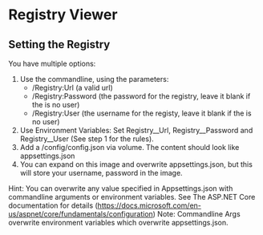 ﻿# Registry Viewer


## Setting the Registry
You have multiple options:
1. Use the commandline, using the parameters:
	- /Registry:Url (a valid url)
	- /Registry:Password (the password for the registry, leave it blank if the is no user)
	- /Registry:User (the username for the registy, leave it blank if the is no user)
1. Use Environment Variables: Set Registry__Url, Registry__Password and Registry__User (See step 1 for the rules).
1. Add a /config/config.json via volume. The content should look like appsettings.json
1. You can expand on this image and overwrite appsettings.json, but this will store your username, password in the image.

Hint: You can overwrite any value specified in Appsettings.json with commandline arguments or environment variables. See The ASP.NET Core documentation for details (https://docs.microsoft.com/en-us/aspnet/core/fundamentals/configuration)
Note: Commandline Args overwrite environment variables which overwrite appsettings.json.


